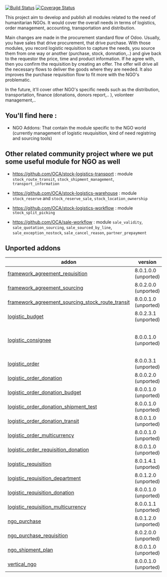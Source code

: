 [![Build Status](https://travis-ci.org/OCA/vertical-ngo.svg?branch=9.0)](https://travis-ci.org/OCA/vertical-ngo)
[![Coverage Status](https://coveralls.io/repos/OCA/vertical-ngo/badge.svg?branch=9.0)](https://coveralls.io/r/OCA/vertical-ngo?branch=9.0)


This project aim to develop and publish all modules related to the need of
humanitarian NGOs. It would cover the overall needs in terms of logistics,
order management, accounting, transportation and distribution.

Main changes are made in the procurement standard flow of Odoo. Usually, you
have sales that drive procurement, that drive purchase. With those modules, you
record logistic requisition to capture the needs, you source them from one way
or another (purchase, stock, donnation,..) and give back to the requestor the
price, time and product information. If he agree with, then you confirm the
requisition by creating an offer. The offer will drive all the necessary flows
to deliver the goods where they are needed. It also improves the purchase
requisition flow to fit more with the NGO's problematic.

In the future, it'll cover other NGO's specific needs such as the distribution,
transportation, finance (donations, donors report,.. ), volonteer management,..

You'll find here :
----------------------

- NGO Addons: That contain the module specific to the NGO world (currently
  management of logistic reuquisition, kind of need registring and sourcing
  tools)


Other related community project where we put some useful module for NGO as well
-------------------------------------------------------------------------------

 * https://github.com/OCA/stock-logistics-transport : module
   `stock_route_transit`, `stock_shipment_management`, `transport_information`

 * https://github.com/OCA/stock-logistics-warehouse : module `stock_reserve`
   and `stock_reserve_sale`, `stock_location_ownership`

 * https://github.com/OCA/stock-logistics-workflow : module
   `stock_split_picking`

 * https://github.com/OCA/sale-workflow : module `sale_validity`,
   `sale_quotation_sourcing`, `sale_sourced_by_line`, `sale_exception_nostock`,
   `sale_cancel_reason`, `partner_prepayment`

[//]: # (addons)

Unported addons
---------------
addon | version | summary
--- | --- | ---
[framework_agreement_requisition](framework_agreement_requisition/) | 8.0.1.0.0 (unported) | Framework Agreement Negociation in the Tender
[framework_agreement_sourcing](framework_agreement_sourcing/) | 8.0.2.0.0 (unported) | Sourcing with Framework Agreements
[framework_agreement_sourcing_stock_route_transit](framework_agreement_sourcing_stock_route_transit/) | 8.0.0.1.0 (unported) | Sourcing for Framework Agreement with Transit routes
[logistic_budget](logistic_budget/) | 8.0.2.3.1 (unported) | Logistics Budget
[logistic_consignee](logistic_consignee/) | 8.0.0.1.0 (unported) | Deprecated: use purchase_requisition_transport_multi_address, purchase_transport_multi_address, sale_transport_multi_address, stock_transport_multi_address
[logistic_order](logistic_order/) | 8.0.0.3.1 (unported) | Sales Order as Logistics Order
[logistic_order_donation](logistic_order_donation/) | 8.0.0.2.0 (unported) | Sales Order as In-Kind Donations
[logistic_order_donation_budget](logistic_order_donation_budget/) | 8.0.0.1.0 (unported) | Budget management for In-Kind Donations
[logistic_order_donation_shipment_test](logistic_order_donation_shipment_test/) | 8.0.0.1.0 (unported) | Test coexistence of Shipment management and Logistic Order Donations
[logistic_order_donation_transit](logistic_order_donation_transit/) | 8.0.0.1.0 (unported) | Transit management for Logistic Order Donations
[logistic_order_multicurrency](logistic_order_multicurrency/) | 8.0.0.1.0 (unported) | Multicurrency management
[logistic_order_requisition_donation](logistic_order_requisition_donation/) | 8.0.0.1.0 (unported) | Adapt views and fields
[logistic_requisition](logistic_requisition/) | 8.0.1.4.1 (unported) | Logistics Requisition
[logistic_requisition_department](logistic_requisition_department/) | 8.0.1.2.0 (unported) | Logistic Requisitions with Department Categorization
[logistic_requisition_donation](logistic_requisition_donation/) | 8.0.0.1.0 (unported) | Manage Donor Warehouse Dispatch with Logistics Requisition
[logistic_requisition_multicurrency](logistic_requisition_multicurrency/) | 8.0.0.1.1 (unported) | Multicurrency management for logistics requistion
[ngo_purchase](ngo_purchase/) | 8.0.1.2.0 (unported) | Base Purchase Order view for NGO
[ngo_purchase_requisition](ngo_purchase_requisition/) | 8.0.2.0.0 (unported) | Base Purchase Requisition view for NGO
[ngo_shipment_plan](ngo_shipment_plan/) | 8.0.0.1.0 (unported) | Adaptations of Shipment Management for NGO
[vertical_ngo](vertical_ngo/) | 8.0.0.1.0 (unported) | Odoo NGO Verticalization

[//]: # (end addons)
